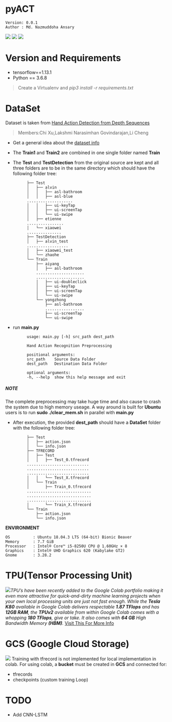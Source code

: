 # pyACT
    Version: 0.0.1    
    Author : Md. Nazmuddoha Ansary
                  
![](/info/src_img/python.ico?raw=true )
![](/info/src_img/tensorflow.ico?raw=true)
![](/info/src_img/col.ico?raw=true)

# Version and Requirements
* tensorflow==1.13.1        
* Python == 3.6.8
> Create a Virtualenv and *pip3 install -r requirements.txt*

# DataSet 

Dataset is taken from [Hand Action Detection from Depth Sequences](https://web.bii.a-star.edu.sg/archive/machine_learning/Projects/behaviorAnalysis/handAction_ECHT/index.htm)
> Members:Chi Xu,Lakshmi Narasimhan Govindarajan,Li Cheng 

* Get a general idea about the [dataset info](/info/data.md) 
* The **Train1** and **Train2** are combined in one single folder named **Train**
* The **Test** and **TestDetection** from the original source are kept and all three folders are to be in the same directory which should have the following folder tree:

            ├── Test
            │   ├── alvin
            │   │   ├── asl-bathroom
            │   │   ├── asl-blue
            ....................
            │   │   ├── ui-keyTap
            │   │   ├── ui-screenTap
            │   │   └── ui-swipe
            │   ├── etienne
            ................
            │   └── xiaowei
            ...............
            ├── TestDetection
            │   ├── alvin_test
            ..................
            │   ├── xiaowei_test
            │   └── zhaohe
            └── Train
                ├── aiyang
                │   ├── asl-bathroom
                .....................
                .....................
                │   ├── ui-doubleclick
                │   ├── ui-keyTap
                │   ├── ui-screenTap
                │   └── ui-swipe
                └── yongzhong
                    ├── asl-bathroom
                    .................
                    ├── ui-screenTap
                    └── ui-swipe


* run **main.py**

            usage: main.py [-h] src_path dest_path

            Hand Action Recognition Preprocessing

            positional arguments:
            src_path    Source Data Folder
            dest_path   Destination Data Folder

            optional arguments:
            -h, --help  show this help message and exit

##### NOTE
The complete preprocessing may take huge time and also cause to crash the system due to high memory useage. A way around is built for **Ubuntu** users is to run **sudo ./clear_mem.sh** in parallel with **main.py**

* After execution, the provided **dest_path** should have a **DataSet** folder with the following folder tree:


            ├── Test
            │   ├── action.json
            │   └── info.json
            ├── TFRECORD
            │   ├── Test
            │   │   ├── Test_0.tfrecord
            ...........................
            ...........................
            ...........................
            │   │   └── Test_X.tfrecord
            │   └── Train
            │       ├── Train_0.tfrecord
            ............................
            ............................
            ............................
            │       └── Train_X.tfrecord
            └── Train
                ├── action.json
                └── info.json


**ENVIRONMENT**  

    OS          : Ubuntu 18.04.3 LTS (64-bit) Bionic Beaver        
    Memory      : 7.7 GiB  
    Processor   : Intel® Core™ i5-8250U CPU @ 1.60GHz × 8    
    Graphics    : Intel® UHD Graphics 620 (Kabylake GT2)  
    Gnome       : 3.28.2  


# TPU(Tensor Processing Unit)
![](/info/src_img/tpu.ico?raw=true)*TPU’s have been recently added to the Google Colab portfolio making it even more attractive for quick-and-dirty machine learning projects when your own local processing units are just not fast enough. While the **Tesla K80** available in Google Colab delivers respectable **1.87 TFlops** and has **12GB RAM**, the **TPUv2** available from within Google Colab comes with a whopping **180 TFlops**, give or take. It also comes with **64 GB** High Bandwidth Memory **(HBM)**.*
[Visit This For More Info](https://medium.com/@jannik.zuern/using-a-tpu-in-google-colab-54257328d7da)  

#  GCS (Google Cloud Storage)	
![](/info/src_img/bucket.ico?raw=true) Training with tfrecord is not implemented for local implementation in colab.	
For using colab, a **bucket** must be created in **GCS** and connected for:
* tfrecords
* checkpoints (custom training Loop)

# TODO

* Add CNN-LSTM 